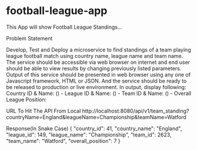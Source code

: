 # football-league-app
This App will show Football League Standings...

Problem Statement

Develop, Test and Deploy a microservice to find standings of a team playing league football match using country name, league name and team name. The
service should be accessible via web browser on internet and end user should be able to view results by changing previously listed parameters. Output of
this service should be presented in web browser using any one of Javascript framework, HTML or JSON. And the service should be ready to be released
to production or live environment. In output, display following:
Country ID & Name: (<ID>) - <name>
League ID & Name: (<ID>) - <name>
Team ID & Name: (<ID>) - <name>
Overall League Position: <position>

URL To Hit The API From Local
http://localhost:8080/api/v1/team_standing?countryName=England&leagueName=Championship&teamName=Watford

Response(In Snake Case)
{
    "country_id": 41,
    "country_name": "England",
    "league_id": 149,
    "league_name": "Championship",
    "team_id": 2623,
    "team_name": "Watford",
    "overall_position": 7
}


